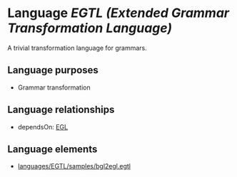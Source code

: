 # Language _EGTL (Extended Grammar Transformation Language)_
A trivial transformation language for grammars.

## Language purposes
* Grammar transformation

## Language relationships
* dependsOn: [EGL](http://softlang.github.io/yas/languages/egl.html)

## Language elements
* [languages/EGTL/samples/bgl2egl.egtl](https://github.com/softlang/yas/blob/master/languages/EGTL/samples/bgl2egl.egtl)
